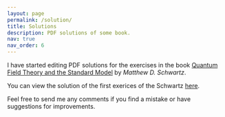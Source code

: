 ```yaml
---
layout: page
permalink: /solution/
title: Solutions
description: PDF solutions of some book.
nav: true
nav_order: 6
---
```


I have started editing PDF solutions for the exercises in the book [Quantum Field Theory and the Standard Model](https://www.cambridge.org/highereducation/books/quantum-field-theory-and-the-standard-model/A4CD66B998F2C696DCC75B984A7D5799#overview) by *Matthew D. Schwartz*.


You can view the solution of the first exerices of the Schwartz [here](../assets/pdf/Schwartz_solution.pdf).


Feel free to send me any comments if you find a mistake or have suggestions for improvements.